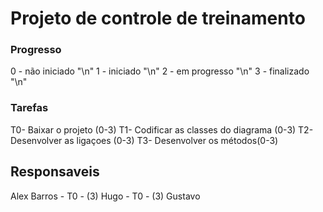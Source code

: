# Projeto de controle de treinamento

### Progresso
0 - não iniciado "\n"
1 - iniciado "\n"
2 - em progresso "\n"
3 - finalizado "\n"

### Tarefas
T0- Baixar o projeto (0-3)
T1- Codificar as classes do diagrama (0-3)
T2- Desenvolver as ligaçoes (0-3)
T3- Desenvolver os métodos(0-3)

## Responsaveis
Alex Barros - T0 - (3)
Hugo - T0 - (3)
Gustavo
